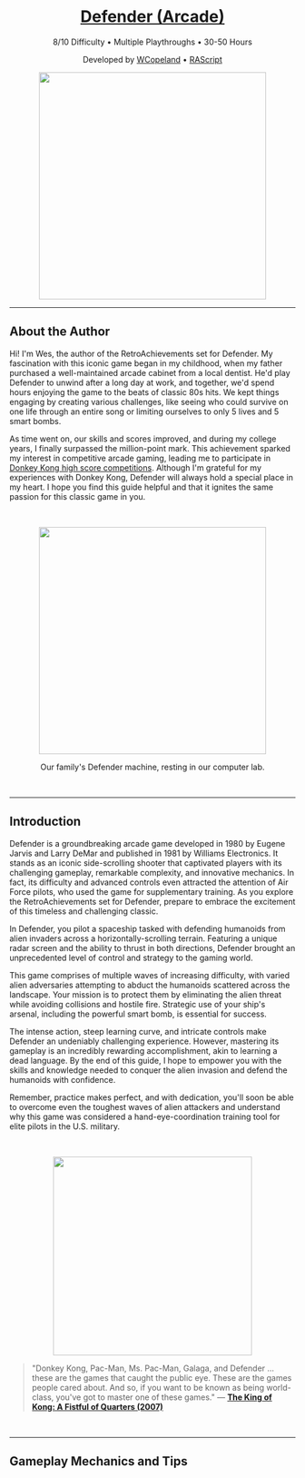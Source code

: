 <h1 align="center"><a href="https://retroachievements.org/game/15020">Defender (Arcade)</a></h1>

<p align="center">
  <span>8/10 Difficulty</span>  •
  <span>Multiple Playthroughs</span>  •
  <span>30-50 Hours</span>
</p>

<p align="center">
  <span>Developed by <a href="https://retroachievements.org/user/WCopeland">WCopeland</a></span>  •
  <span><a href="https://github.com/wescopeland/RAScripts/blob/main/sets/Defender.rascript">RAScript</a></span>
</p>

<p align="center">
  <img src="https://i.imgur.com/0yFIOdb.png" height="400">
</p>

---

## About the Author

Hi! I'm Wes, the author of the RetroAchievements set for Defender. My fascination with this iconic game began in my childhood, when my father purchased a well-maintained arcade cabinet from a local dentist. He'd play Defender to unwind after a long day at work, and together, we'd spend hours enjoying the game to the beats of classic 80s hits. We kept things engaging by creating various challenges, like seeing who could survive on one life through an entire song or limiting ourselves to only 5 lives and 5 smart bombs.

As time went on, our skills and scores improved, and during my college years, I finally surpassed the million-point mark. This achievement sparked my interest in competitive arcade gaming, leading me to participate in [Donkey Kong high score competitions](https://arstechnica.com/gaming/2016/05/is-this-the-worlds-first-perfect-game-of-donkey-kong/). Although I'm grateful for my experiences with Donkey Kong, Defender will always hold a special place in my heart. I hope you find this guide helpful and that it ignites the same passion for this classic game in you.

<br>

<p align="center">
  <img src="https://i.imgur.com/gIFVKj5.jpg" height="400">
</p>
<p align="center">Our family's Defender machine, resting in our computer lab.</p>

<br>

---

## Introduction

Defender is a groundbreaking arcade game developed in 1980 by Eugene Jarvis and Larry DeMar and published in 1981 by Williams Electronics. It stands as an iconic side-scrolling shooter that captivated players with its challenging gameplay, remarkable complexity, and innovative mechanics. In fact, its difficulty and advanced controls even attracted the attention of Air Force pilots, who used the game for supplementary training. As you explore the RetroAchievements set for Defender, prepare to embrace the excitement of this timeless and challenging classic.

In Defender, you pilot a spaceship tasked with defending humanoids from alien invaders across a horizontally-scrolling terrain. Featuring a unique radar screen and the ability to thrust in both directions, Defender brought an unprecedented level of control and strategy to the gaming world.

This game comprises of multiple waves of increasing difficulty, with varied alien adversaries attempting to abduct the humanoids scattered across the landscape. Your mission is to protect them by eliminating the alien threat while avoiding collisions and hostile fire. Strategic use of your ship's arsenal, including the powerful smart bomb, is essential for success.

The intense action, steep learning curve, and intricate controls make Defender an undeniably challenging experience. However, mastering its gameplay is an incredibly rewarding accomplishment, akin to learning a dead language. By the end of this guide, I hope to empower you with the skills and knowledge needed to conquer the alien invasion and defend the humanoids with confidence.

Remember, practice makes perfect, and with dedication, you'll soon be able to overcome even the toughest waves of alien attackers and understand why this game was considered a hand-eye-coordination training tool for elite pilots in the U.S. military.

<br>

<p align="center">
  <img src="https://i.imgur.com/gjCHGgC.png" height="350">
</p>

> "Donkey Kong, Pac-Man, Ms. Pac-Man, Galaga, and Defender ... these are the games that caught the public eye. These are the games people cared about. And so, if you want to be known as being world-class, you've got to master one of these games." — **[The King of Kong: A Fistful of Quarters (2007)](https://en.wikipedia.org/wiki/The_King_of_Kong)**

<br>

---

## Gameplay Mechanics and Tips